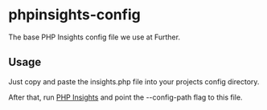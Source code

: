 # phpinsights-config

The base PHP Insights config file we use at Further.


## Usage

Just copy and paste the insights.php file into your projects config directory.

After that, run [PHP Insights](https://phpinsights.com/get-started.html) and point the --config-path flag to this file. 
